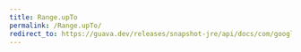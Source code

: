```yaml
---
title: Range.upTo
permalink: /Range.upTo/
redirect_to: https://guava.dev/releases/snapshot-jre/api/docs/com/google/common/collect/Range.html#upTo-C-com.google.common.collect.BoundType-
---
```

